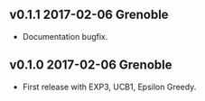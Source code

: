 v0.1.1 2017-02-06 Grenoble
--------------------------

* Documentation bugfix.

v0.1.0 2017-02-06 Grenoble
--------------------------

* First release with EXP3, UCB1, Epsilon Greedy.
